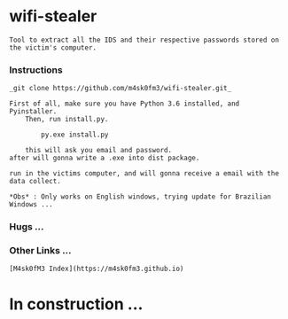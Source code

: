 # wifi-stealer

	Tool to extract all the IDS and their respective passwords stored on the victim's computer.

### Instructions 

	_git clone https://github.com/m4sk0fm3/wifi-stealer.git_

	First of all, make sure you have Python 3.6 installed, and Pyinstaller.
		Then, run install.py.

			py.exe install.py

		this will ask you email and password.
	after will gonna write a .exe into dist package.

	run in the victims computer, and will gonna receive a email with the data collect.

	*Obs* : Only works on English windows, trying update for Brazilian Windows ...


### Hugs ... 

### Other Links ...

	[M4sk0fM3 Index](https://m4sk0fm3.github.io)

# In construction ... 
